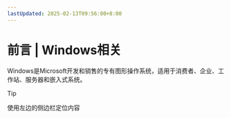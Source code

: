 ```yaml
---
lastUpdated: 2025-02-13T09:56:00+8:00
---
```


# 前言 | Windows相关

Windows是Microsoft开发和销售的专有图形操作系统，适用于消费者、企业、工作站、服务器和嵌入式系统。

> [!TIP]
> 使用左边的侧边栏定位内容
